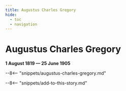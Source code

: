 ```yaml
---
title: Augustus Charles Gregory
hide:
  - toc
  - navigation 
---
```


# Augustus Charles Gregory

**1 August 1819 — 25 June 1905**

--8<-- "snippets/augustus-charles-gregory.md"

<!--
<figure markdown>
  ![Map of A. C. Gregory's North Australian expedition, 1855-56](../assets/north-australian-expedition-1855.jpg){ width="70%" }  
  <figcaption markdown>[Map of part of Australia, shewing the route of the north Australian expedition in 1855 & 1856, under the command of A. C. Gregory](https://onesearch.slq.qld.gov.au/permalink/61SLQ_INST/dls06p/alma991856994702061) — State Library of Queensland.</figcaption>
</figure>
-->

--8<-- "snippets/add-to-this-story.md"